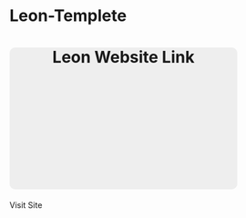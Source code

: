 # Leon-Templete

<html>
<body>
<h1 style="background-color: #eee;
width: 400px;
height: 250px;
border-radius: 10px;
text-align: center;
font-weight: bold;">Leon Website Link</h1>
<a>Visit Site</a>
</body>
</html>
